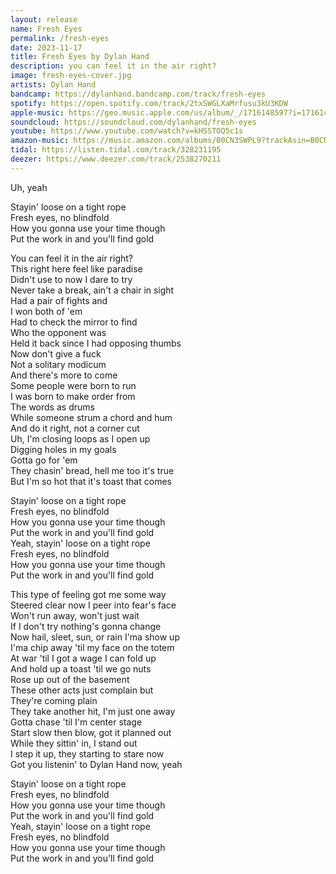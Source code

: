 ```yaml
---
layout: release
name: Fresh Eyes
permalink: /fresh-eyes
date: 2023-11-17
title: Fresh Eyes by Dylan Hand
description: you can feel it in the air right?
image: fresh-eyes-cover.jpg
artists: Dylan Hand
bandcamp: https://dylanhand.bandcamp.com/track/fresh-eyes
spotify: https://open.spotify.com/track/2txSWGLXaMrfusu3kU3KDW
apple-music: https://geo.music.apple.com/us/album/_/1716148597?i=1716148598&mt=1&app=music&ls=1&at=1000lHKX&ct=api_http&itscg=30200&itsct=odsl_m
soundcloud: https://soundcloud.com/dylanhand/fresh-eyes
youtube: https://www.youtube.com/watch?v=kHSSTOQ5c1s
amazon-music: https://music.amazon.com/albums/B0CN3SWPL9?trackAsin=B0CN3TK7XV
tidal: https://listen.tidal.com/track/328231195
deezer: https://www.deezer.com/track/2538270211
---
```

Uh, yeah  

Stayin' loose on a tight rope  
Fresh eyes, no blindfold  
How you gonna use your time though  
Put the work in and you'll find gold  

You can feel it in the air right?  
This right here feel like paradise  
Didn't use to now I dare to try  
Never take a break, ain't a chair in sight  
Had a pair of fights and  
I won both of 'em  
Had to check the mirror to find  
Who the opponent was  
Held it back since I had opposing thumbs  
Now don't give a fuck  
Not a solitary modicum  
And there's more to come  
Some people were born to run  
I was born to make order from  
The words as drums  
While someone strum a chord and hum  
And do it right, not a corner cut  
Uh, I'm closing loops as I open up  
Digging holes in my goals  
Gotta go for 'em  
They chasin' bread, hell me too it's true  
But I'm so hot that it's toast that comes  

Stayin' loose on a tight rope  
Fresh eyes, no blindfold  
How you gonna use your time though  
Put the work in and you'll find gold  
Yeah, stayin' loose on a tight rope  
Fresh eyes, no blindfold  
How you gonna use your time though  
Put the work in and you'll find gold  

This type of feeling got me some way  
Steered clear now I peer into fear's face  
Won't run away, won't just wait  
If I don't try nothing's gonna change  
Now hail, sleet, sun, or rain I'ma show up  
I'ma chip away 'til my face on the totem  
At war 'til I got a wage I can fold up  
And hold up a toast 'til we go nuts  
Rose up out of the basement  
These other acts just complain but  
They're coming plain  
They take another hit, I'm just one away  
Gotta chase 'til I'm center stage  
Start slow then blow, got it planned out  
While they sittin' in, I stand out  
I step it up, they starting to stare now  
Got you listenin' to Dylan Hand now, yeah  

Stayin' loose on a tight rope  
Fresh eyes, no blindfold  
How you gonna use your time though  
Put the work in and you'll find gold  
Yeah, stayin' loose on a tight rope  
Fresh eyes, no blindfold  
How you gonna use your time though  
Put the work in and you'll find gold  
